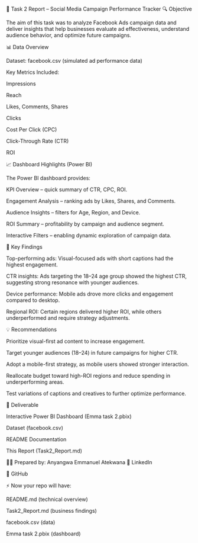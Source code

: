 📑 Task 2 Report – Social Media Campaign Performance Tracker
🔍 Objective

The aim of this task was to analyze Facebook Ads campaign data and deliver insights that help businesses evaluate ad effectiveness, understand audience behavior, and optimize future campaigns.

📊 Data Overview

Dataset: facebook.csv (simulated ad performance data)

Key Metrics Included:

Impressions

Reach

Likes, Comments, Shares

Clicks

Cost Per Click (CPC)

Click-Through Rate (CTR)

ROI

📈 Dashboard Highlights (Power BI)

The Power BI dashboard provides:

KPI Overview – quick summary of CTR, CPC, ROI.

Engagement Analysis – ranking ads by Likes, Shares, and Comments.

Audience Insights – filters for Age, Region, and Device.

ROI Summary – profitability by campaign and audience segment.

Interactive Filters – enabling dynamic exploration of campaign data.

🎯 Key Findings

Top-performing ads: Visual-focused ads with short captions had the highest engagement.

CTR insights: Ads targeting the 18–24 age group showed the highest CTR, suggesting strong resonance with younger audiences.

Device performance: Mobile ads drove more clicks and engagement compared to desktop.

Regional ROI: Certain regions delivered higher ROI, while others underperformed and require strategy adjustments.

💡 Recommendations

Prioritize visual-first ad content to increase engagement.

Target younger audiences (18–24) in future campaigns for higher CTR.

Adopt a mobile-first strategy, as mobile users showed stronger interaction.

Reallocate budget toward high-ROI regions and reduce spending in underperforming areas.

Test variations of captions and creatives to further optimize performance.

📌 Deliverable

Interactive Power BI Dashboard (Emma task 2.pbix)

Dataset (facebook.csv)

README Documentation

This Report (Task2_Report.md)

👨‍💻 Prepared by: Anyangwa Emmanuel Atekwana
🔗 LinkedIn

🔗 GitHub

⚡ Now your repo will have:

README.md (technical overview)

Task2_Report.md (business findings)

facebook.csv (data)

Emma task 2.pbix (dashboard)
